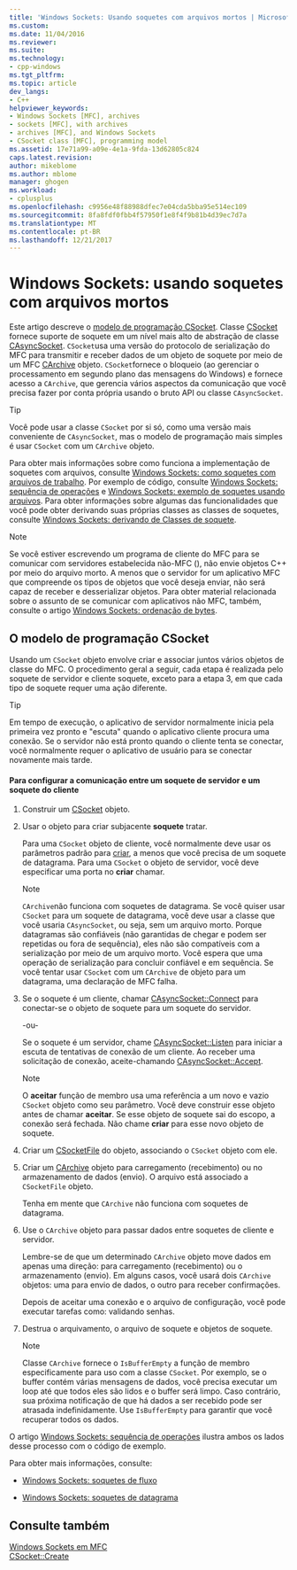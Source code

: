 ```yaml
---
title: 'Windows Sockets: Usando soquetes com arquivos mortos | Microsoft Docs'
ms.custom: 
ms.date: 11/04/2016
ms.reviewer: 
ms.suite: 
ms.technology:
- cpp-windows
ms.tgt_pltfrm: 
ms.topic: article
dev_langs:
- C++
helpviewer_keywords:
- Windows Sockets [MFC], archives
- sockets [MFC], with archives
- archives [MFC], and Windows Sockets
- CSocket class [MFC], programming model
ms.assetid: 17e71a99-a09e-4e1a-9fda-13d62805c824
caps.latest.revision: 
author: mikeblome
ms.author: mblome
manager: ghogen
ms.workload:
- cplusplus
ms.openlocfilehash: c9956e48f88988dfec7e04cda5bba95e514ec109
ms.sourcegitcommit: 8fa8fdf0fbb4f57950f1e8f4f9b81b4d39ec7d7a
ms.translationtype: MT
ms.contentlocale: pt-BR
ms.lasthandoff: 12/21/2017
---
```

# <a name="windows-sockets-using-sockets-with-archives"></a>Windows Sockets: usando soquetes com arquivos mortos
Este artigo descreve o [modelo de programação CSocket](#_core_the_csocket_programming_model). Classe [CSocket](../mfc/reference/csocket-class.md) fornece suporte de soquete em um nível mais alto de abstração de classe [CAsyncSocket](../mfc/reference/casyncsocket-class.md). `CSocket`usa uma versão do protocolo de serialização do MFC para transmitir e receber dados de um objeto de soquete por meio de um MFC [CArchive](../mfc/reference/carchive-class.md) objeto. `CSocket`fornece o bloqueio (ao gerenciar o processamento em segundo plano das mensagens do Windows) e fornece acesso a `CArchive`, que gerencia vários aspectos da comunicação que você precisa fazer por conta própria usando o bruto API ou classe `CAsyncSocket`.  
  
> [!TIP]
>  Você pode usar a classe `CSocket` por si só, como uma versão mais conveniente de `CAsyncSocket`, mas o modelo de programação mais simples é usar `CSocket` com um `CArchive` objeto.  
  
 Para obter mais informações sobre como funciona a implementação de soquetes com arquivos, consulte [Windows Sockets: como soquetes com arquivos de trabalho](../mfc/windows-sockets-how-sockets-with-archives-work.md). Por exemplo de código, consulte [Windows Sockets: sequência de operações](../mfc/windows-sockets-sequence-of-operations.md) e [Windows Sockets: exemplo de soquetes usando arquivos](../mfc/windows-sockets-example-of-sockets-using-archives.md). Para obter informações sobre algumas das funcionalidades que você pode obter derivando suas próprias classes as classes de soquetes, consulte [Windows Sockets: derivando de Classes de soquete](../mfc/windows-sockets-deriving-from-socket-classes.md).  
  
> [!NOTE]
>  Se você estiver escrevendo um programa de cliente do MFC para se comunicar com servidores estabelecida não-MFC (), não envie objetos C++ por meio do arquivo morto. A menos que o servidor for um aplicativo MFC que compreende os tipos de objetos que você deseja enviar, não será capaz de receber e desserializar objetos. Para obter material relacionada sobre o assunto de se comunicar com aplicativos não MFC, também, consulte o artigo [Windows Sockets: ordenação de bytes](../mfc/windows-sockets-byte-ordering.md).  
  
##  <a name="_core_the_csocket_programming_model"></a>O modelo de programação CSocket  
 Usando um `CSocket` objeto envolve criar e associar juntos vários objetos de classe do MFC. O procedimento geral a seguir, cada etapa é realizada pelo soquete de servidor e cliente soquete, exceto para a etapa 3, em que cada tipo de soquete requer uma ação diferente.  
  
> [!TIP]
>  Em tempo de execução, o aplicativo de servidor normalmente inicia pela primeira vez pronto e "escuta" quando o aplicativo cliente procura uma conexão. Se o servidor não está pronto quando o cliente tenta se conectar, você normalmente requer o aplicativo de usuário para se conectar novamente mais tarde.  
  
#### <a name="to-set-up-communication-between-a-server-socket-and-a-client-socket"></a>Para configurar a comunicação entre um soquete de servidor e um soquete do cliente  
  
1.  Construir um [CSocket](../mfc/reference/csocket-class.md) objeto.  
  
2.  Usar o objeto para criar subjacente **soquete** tratar.  
  
     Para uma `CSocket` objeto de cliente, você normalmente deve usar os parâmetros padrão para [criar](../mfc/reference/casyncsocket-class.md#create), a menos que você precisa de um soquete de datagrama. Para uma `CSocket` o objeto de servidor, você deve especificar uma porta no **criar** chamar.  
  
    > [!NOTE]
    >  `CArchive`não funciona com soquetes de datagrama. Se você quiser usar `CSocket` para um soquete de datagrama, você deve usar a classe que você usaria `CAsyncSocket`, ou seja, sem um arquivo morto. Porque datagramas são confiáveis (não garantidas de chegar e podem ser repetidas ou fora de sequência), eles não são compatíveis com a serialização por meio de um arquivo morto. Você espera que uma operação de serialização para concluir confiável e em sequência. Se você tentar usar `CSocket` com um `CArchive` de objeto para um datagrama, uma declaração de MFC falha.  
  
3.  Se o soquete é um cliente, chamar [CAsyncSocket::Connect](../mfc/reference/casyncsocket-class.md#connect) para conectar-se o objeto de soquete para um soquete do servidor.  
  
     -ou-  
  
     Se o soquete é um servidor, chame [CAsyncSocket::Listen](../mfc/reference/casyncsocket-class.md#listen) para iniciar a escuta de tentativas de conexão de um cliente. Ao receber uma solicitação de conexão, aceite-chamando [CAsyncSocket::Accept](../mfc/reference/casyncsocket-class.md#accept).  
  
    > [!NOTE]
    >  O **aceitar** função de membro usa uma referência a um novo e vazio `CSocket` objeto como seu parâmetro. Você deve construir esse objeto antes de chamar **aceitar**. Se esse objeto de soquete sai do escopo, a conexão será fechada. Não chame **criar** para esse novo objeto de soquete.  
  
4.  Criar um [CSocketFile](../mfc/reference/csocketfile-class.md) do objeto, associando o `CSocket` objeto com ele.  
  
5.  Criar um [CArchive](../mfc/reference/carchive-class.md) objeto para carregamento (recebimento) ou no armazenamento de dados (envio). O arquivo está associado a `CSocketFile` objeto.  
  
     Tenha em mente que `CArchive` não funciona com soquetes de datagrama.  
  
6.  Use o `CArchive` objeto para passar dados entre soquetes de cliente e servidor.  
  
     Lembre-se de que um determinado `CArchive` objeto move dados em apenas uma direção: para carregamento (recebimento) ou o armazenamento (envio). Em alguns casos, você usará dois `CArchive` objetos: uma para envio de dados, o outro para receber confirmações.  
  
     Depois de aceitar uma conexão e o arquivo de configuração, você pode executar tarefas como: validando senhas.  
  
7.  Destrua o arquivamento, o arquivo de soquete e objetos de soquete.  
  
    > [!NOTE]
    >  Classe `CArchive` fornece o `IsBufferEmpty` a função de membro especificamente para uso com a classe `CSocket`. Por exemplo, se o buffer contém várias mensagens de dados, você precisa executar um loop até que todos eles são lidos e o buffer será limpo. Caso contrário, sua próxima notificação de que há dados a ser recebido pode ser atrasada indefinidamente. Use `IsBufferEmpty` para garantir que você recuperar todos os dados.  
  
 O artigo [Windows Sockets: sequência de operações](../mfc/windows-sockets-sequence-of-operations.md) ilustra ambos os lados desse processo com o código de exemplo.  
  
 Para obter mais informações, consulte:  
  
-   [Windows Sockets: soquetes de fluxo](../mfc/windows-sockets-stream-sockets.md)  
  
-   [Windows Sockets: soquetes de datagrama](../mfc/windows-sockets-datagram-sockets.md)  
  
## <a name="see-also"></a>Consulte também  
 [Windows Sockets em MFC](../mfc/windows-sockets-in-mfc.md)   
 [CSocket::Create](../mfc/reference/csocket-class.md#create)


